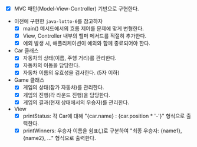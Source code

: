 - [x] MVC 패턴(Model-View-Controller) 기반으로 구현한다.
- 이전에 구현한 `java-lotto-6`를 참고하자
  - [x] main() 메서드에서의 흐름 제어를 문제에 맞게 변형한다.
  - [x] View, Controller 내부의 헬퍼 메서드를 적절히 추가한다.
  - [x] 예외 발생 시, 애플리케이션이 예외와 함께 종료되어야 한다.
- Car 클래스
  - [x] 자동차의 상태(이름, 주행 거리)를 관리한다.
  - [x] 자동차의 이동을 담당한다.
  - [x] 자동차 이름의 유효성을 검사한다. (5자 이하)
- Game 클래스
  - [x] 게임의 상태(참가 자동차)를 관리한다.
  - [x] 게임의 진행(각 라운드 진행)을 담당한다.
  - [x] 게임의 결과(현재 상태에서의 우승자)를 관리한다.
- View
  - [x] printStatus: 각 Car에 대해 "{car.name} : {car.position * '-'}" 형식으로 출력한다.
  - [x] printWinners: 우승자 이름을 쉼표(,)로 구분하여 "최종 우승자: {name1}, {name2}, ..." 형식으로 출력한다.